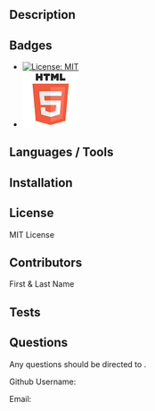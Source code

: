 # 
## Description


## Badges
* [![License: MIT](https://img.shields.io/badge/License-MIT-yellow.svg)](https://opensource.org/licenses/MIT)  
* ![Image of HMTL Icon](./src/badges/html.png)

## Languages / Tools


## Installation


## License
MIT License

## Contributors
First & Last Name


## Tests


## Questions
Any questions should be directed to .

Github Username:  

Email:  
